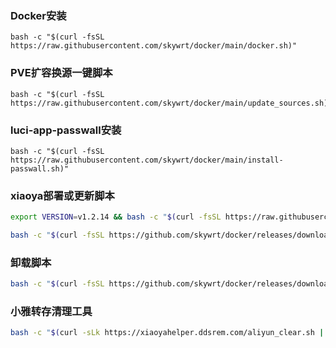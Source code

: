 ### Docker安装

```
bash -c "$(curl -fsSL https://raw.githubusercontent.com/skywrt/docker/main/docker.sh)"
```
### PVE扩容换源一键脚本

```
bash -c "$(curl -fsSL https://raw.githubusercontent.com/skywrt/docker/main/update_sources.sh)"
```
### luci-app-passwall安装

```
bash -c "$(curl -fsSL https://raw.githubusercontent.com/skywrt/docker/main/install-passwall.sh)"
```
### xiaoya部署或更新脚本

```bash
export VERSION=v1.2.14 && bash -c "$(curl -fsSL https://raw.githubusercontent.com/skywrt/docker/main/install.sh)"
```
```bash
bash -c "$(curl -fsSL https://github.com/skywrt/docker/releases/download/latest/xiaoya.sh)"
```
### 卸载脚本

```bash
bash -c "$(curl -fsSL https://github.com/skywrt/docker/releases/download/latest/uninstall.sh)"
```
### 小雅转存清理工具

```bash
bash -c "$(curl -sLk https://xiaoyahelper.ddsrem.com/aliyun_clear.sh | tail -n +2)" -s 5
```
